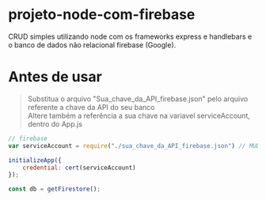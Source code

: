 # projeto-node-com-firebase
CRUD simples utilizando node com os frameworks express e handlebars e o banco de dados não relacional firebase (Google).

# Antes de usar
> Substitua o arquivo "Sua_chave_da_API_firebase.json" pelo arquivo referente a chave da API do seu banco <Br>
> Altere também a referência a sua chave na variavel serviceAccount, dentro do App.js
```javascript
// firebase
var serviceAccount = require("./sua_chave_da_API_firebase.json") // MUDE AQUI TAMBEM;

initializeApp({
    credential: cert(serviceAccount)
});

const db = getFirestore();
```
